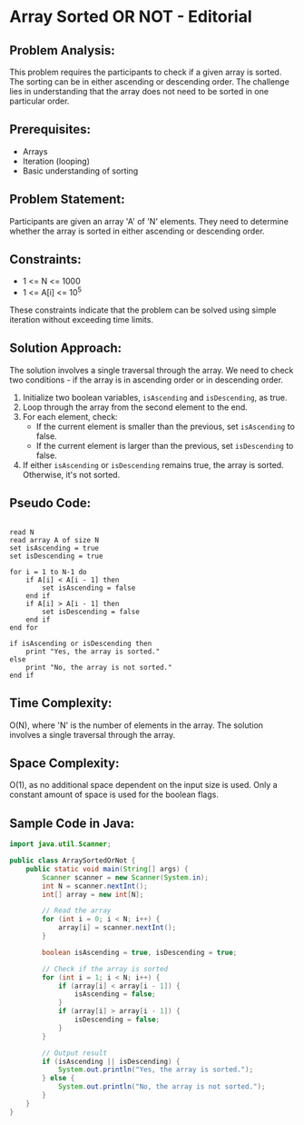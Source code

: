 # Array Sorted OR NOT - Editorial

## Problem Analysis:
This problem requires the participants to check if a given array is sorted. The sorting can be in either ascending or descending order. The challenge lies in understanding that the array does not need to be sorted in one particular order.

## Prerequisites:
- Arrays
- Iteration (looping)
- Basic understanding of sorting

## Problem Statement:
Participants are given an array 'A' of 'N' elements. They need to determine whether the array is sorted in either ascending or descending order.

## Constraints:
- 1 <= N <= 1000
- 1 <= A[i] <= 10<sup>5</sup>

These constraints indicate that the problem can be solved using simple iteration without exceeding time limits.

## Solution Approach:
The solution involves a single traversal through the array. We need to check two conditions - if the array is in ascending order or in descending order.

1. Initialize two boolean variables, `isAscending` and `isDescending`, as true.
2. Loop through the array from the second element to the end.
3. For each element, check:
   - If the current element is smaller than the previous, set `isAscending` to false.
   - If the current element is larger than the previous, set `isDescending` to false.
4. If either `isAscending` or `isDescending` remains true, the array is sorted. Otherwise, it's not sorted.

## Pseudo Code:

<pre><code>
read N
read array A of size N
set isAscending = true
set isDescending = true

for i = 1 to N-1 do
    if A[i] < A[i - 1] then
        set isAscending = false
    end if
    if A[i] > A[i - 1] then
        set isDescending = false
    end if
end for

if isAscending or isDescending then
    print "Yes, the array is sorted."
else
    print "No, the array is not sorted."
end if
</code></pre>

## Time Complexity:
O(N), where 'N' is the number of elements in the array. The solution involves a single traversal through the array.

## Space Complexity:
O(1), as no additional space dependent on the input size is used. Only a constant amount of space is used for the boolean flags.

## Sample Code in Java:

```java
import java.util.Scanner;

public class ArraySortedOrNot {
    public static void main(String[] args) {
        Scanner scanner = new Scanner(System.in);
        int N = scanner.nextInt();
        int[] array = new int[N];

        // Read the array
        for (int i = 0; i < N; i++) {
            array[i] = scanner.nextInt();
        }

        boolean isAscending = true, isDescending = true;

        // Check if the array is sorted
        for (int i = 1; i < N; i++) {
            if (array[i] < array[i - 1]) {
                isAscending = false;
            }
            if (array[i] > array[i - 1]) {
                isDescending = false;
            }
        }

        // Output result
        if (isAscending || isDescending) {
            System.out.println("Yes, the array is sorted.");
        } else {
            System.out.println("No, the array is not sorted.");
        }
    }
}
